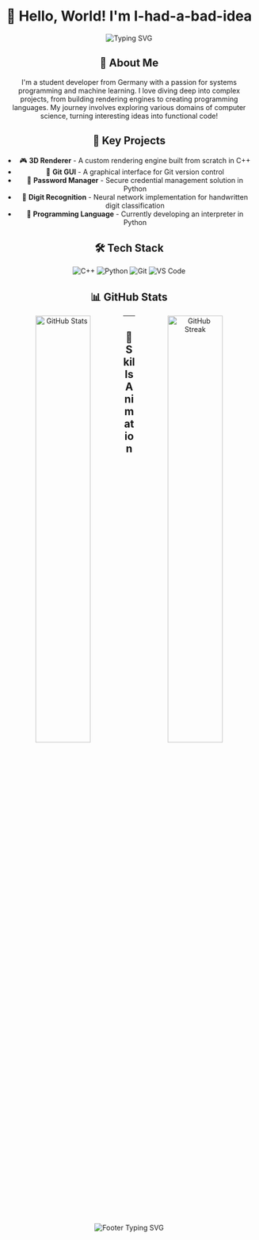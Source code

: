 <div align="center">
  <h1>👋 Hello, World! I'm I-had-a-bad-idea</h1>
  
  <!-- Animated typing -->
  <img src="https://readme-typing-svg.herokuapp.com?font=Fira+Code&pause=1000&color=2196F3&center=true&vCenter=true&width=435&lines=Student+Developer+from+Germany" alt="Typing SVG" />

## 🚀 About Me

I'm a student developer from Germany with a passion for systems programming and machine learning. I love diving deep into complex projects, from building rendering engines to creating programming languages. My journey involves exploring various domains of computer science, turning interesting ideas into functional code!

## 🎯 Key Projects

- 🎮 **3D Renderer** - A custom rendering engine built from scratch in C++
- 🔄 **Git GUI** - A graphical interface for Git version control
- 🔐 **Password Manager** - Secure credential management solution in Python
- 🤖 **Digit Recognition** - Neural network implementation for handwritten digit classification
- 🔨 **Programming Language** - Currently developing an interpreter in Python

## 🛠️ Tech Stack

![C++](https://img.shields.io/badge/-C++-00599C?style=flat-square&logo=c%2B%2B&logoColor=white)
![Python](https://img.shields.io/badge/-Python-3776AB?style=flat-square&logo=Python&logoColor=white)
![Git](https://img.shields.io/badge/-Git-F05032?style=flat-square&logo=git&logoColor=white)
![VS Code](https://img.shields.io/badge/-VS%20Code-007ACC?style=flat-square&logo=visual-studio-code&logoColor=white)

## 📊 GitHub Stats

<img align="left" src="https://github-readme-stats.vercel.app/api?username=I-had-a-bad-idea&show_icons=true&theme=radical" alt="GitHub Stats" width="47%" />
<img align="right" src="https://github-readme-streak-stats.herokuapp.com/?user=I-had-a-bad-idea&theme=radical" alt="GitHub Streak" width="47%" />

---

## 🌟 Skills Animation

<!-- Add this at the very bottom -->
<p align="center">
  <!-- Typing animation -->
  <img src="https://readme-typing-svg.herokuapp.com?font=Fira+Code&pause=1000&color=FF0000&center=true&vCenter=true&width=435&lines=Never+Stop+Coding!;Never+Stop+Learning!" alt="Footer Typing SVG" />
</p>

